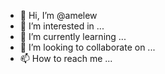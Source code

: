 - 👋 Hi, I’m @amelew
- 👀 I’m interested in ...
- 🌱 I’m currently learning ...
- 💞️ I’m looking to collaborate on ...
- 📫 How to reach me ...

<!---
amelew/amelew is a ✨ special ✨ repository because its `README.md` (this file) appears on your GitHub profile.
You can click the Preview link to take a look at your changes.
--->
